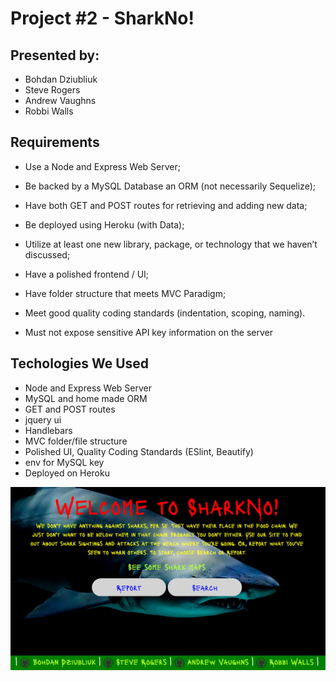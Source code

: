 # Project #2 - SharkNo!

## Presented by:<br>
- Bohdan Dziubliuk
- Steve Rogers
- Andrew Vaughns
- Robbi Walls

## Requirements

* Use a Node and Express Web Server;

* Be backed by a MySQL Database an ORM (not necessarily Sequelize);

* Have both GET and POST routes for retrieving and adding new data;

* Be deployed using Heroku (with Data);

* Utilize at least one new library, package, or technology that we haven’t discussed;

* Have a polished frontend / UI;

* Have folder structure that meets MVC Paradigm;

* Meet good quality coding standards (indentation, scoping, naming).

* Must not expose sensitive API key information on the server

## Techologies We Used

* Node and Express Web Server
* MySQL and home made ORM
* GET and POST routes
* jquery ui
* Handlebars
* MVC folder/file structure
* Polished UI, Quality Coding Standards (ESlint, Beautify)
* env for MySQL key
* Deployed on Heroku

![application screenshot](/public/img/shark_screen1.jpg)
